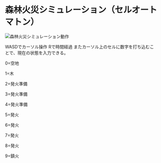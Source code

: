 # 森林火災シミュレーション（セルオートマトン）

![森林火災シミュレーション動作](https://user-images.githubusercontent.com/56217982/88625117-1cf20c80-d0e3-11ea-9670-4b3813d74d71.gif)

WASDでカーソル操作
Rで時間経過
またカーソル上のセルに数字を打ち込むことで、現在の状態を入力できる。

0=空地

1=木

2=発火準備

3=発火準備

4=発火準備

5=発火

6=発火

7=発火

8=発火

9=鎮火

